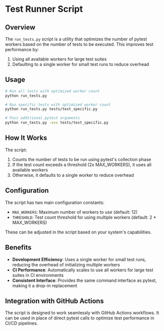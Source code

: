 # Test Runner Script

## Overview

The `run_tests.py` script is a utility that optimizes the number of pytest workers based on the number of tests to be executed. This improves test performance by:

1. Using all available workers for large test suites
2. Defaulting to a single worker for small test runs to reduce overhead

## Usage

```bash
# Run all tests with optimized worker count
python run_tests.py

# Run specific tests with optimized worker count
python run_tests.py tests/test_specific.py

# Pass additional pytest arguments
python run_tests.py -xvs tests/test_specific.py
```

## How It Works

The script:

1. Counts the number of tests to be run using pytest's collection phase
2. If the test count exceeds a threshold (2x MAX_WORKERS), it uses all available workers
3. Otherwise, it defaults to a single worker to reduce overhead

## Configuration

The script has two main configuration constants:

- `MAX_WORKERS`: Maximum number of workers to use (default: 12)
- `THRESHOLD`: Test count threshold for using multiple workers (default: 2 * MAX_WORKERS)

These can be adjusted in the script based on your system's capabilities.

## Benefits

- **Development Efficiency**: Uses a single worker for small test runs, reducing the overhead of initializing multiple workers
- **CI Performance**: Automatically scales to use all workers for large test suites in CI environments
- **Consistent Interface**: Provides the same command interface as pytest, making it a drop-in replacement

## Integration with GitHub Actions

The script is designed to work seamlessly with GitHub Actions workflows. It can be used in place of direct pytest calls to optimize test performance in CI/CD pipelines.
